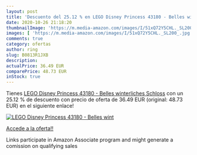 ```yaml
---
layout: post
title: 'Descuento del 25.12 % en LEGO Disney Princess 43180 - Belles wint'
date: 2020-10-26 21:18:20
thumbnailImage: 'https://m.media-amazon.com/images/I/51xQ72Y5CHL._SL200_.jpg'
images: [ 'https://m.media-amazon.com/images/I/51xQ72Y5CHL._SL200_.jpg' ]
comments: true
category: ofertas
author: ring
slug: B0813R1JXB
description:
actualPrice: 36.49 EUR
comparePrice: 48.73 EUR
inStock: true
---
```


Tienes [LEGO Disney Princess 43180 - Belles winterliches Schloss](https://www.amazon.de/dp/B0813R1JXB/?tag=tolees0ca-21) con un 25.12 % de descuento con precio de oferta de 36.49 EUR (original: 48.73 EUR) en el siguiente enlace!

[![LEGO Disney Princess 43180 - Belles wint](https://m.media-amazon.com/images/I/51xQ72Y5CHL._SL200_.jpg)](https://www.amazon.de/dp/B0813R1JXB/?tag=tolees0ca-21)

[Accede a la oferta!!](https://www.amazon.de/dp/B0813R1JXB/?tag=tolees0ca-21)

Links participate in Amazon Associate program and might generate a comission on qualifying sales


